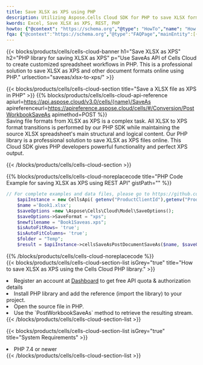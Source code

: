 ```yaml
---
title: Save XLSX as XPS using PHP 
description: Utilizing Aspose.Cells Cloud SDK for PHP to save XLSX format file as XPS format file. 
kwords: Excel, Save XLSX as XPS, REST, PHP
howto: {"@context": "https://schema.org","@type": "HowTo","name": "How to save XLSX as XPS using the Cells Cloud PHP library.","description": "How to save XLSX as XPS using the Cells Cloud PHP library.","image": {"@type": "ImageObject"},"url": "/php/saveas/xlsx-to-xps/","step": [{ "@type": "HowToStep","name": "How to save XLSX as XPS using the Cells Cloud PHP library. step 1", "image": {"@type": "ImageObject",},"url": "/php/saveas/xlsx-to-xps/","text": "Register an account at <a href='https://dashboard.aspose.cloud/'>Dashboard</a> to get free API quota & authorization details",},{ "@type": "HowToStep","name": "How to save XLSX as XPS using the Cells Cloud PHP library. step 1", "image": {"@type": "ImageObject",},"url": "/php/saveas/xlsx-to-xps/","text": "Install PHP library and add the reference (import the library) to your project.",},{ "@type": "HowToStep","name": "How to save XLSX as XPS using the Cells Cloud PHP library. step 1", "image": {"@type": "ImageObject",},"url": "/php/saveas/xlsx-to-xps/","text": "Open the source file in PHP.",},{ "@type": "HowToStep","name": "How to save XLSX as XPS using the Cells Cloud PHP library. step 1", "image": {"@type": "ImageObject",},"url": "/php/saveas/xlsx-to-xps/","text": "Use the `PostWorkbookSaveAs` method to retrieve the resulting stream.",}, ],"supply": {"@type": "HowToSupply","name": "document"},"tool": [{"@type": "HowToTool","name": "phpstorm, Visual Studio Code, Eclipse"},{"@type": "HowToTool","name": "Aspose Cells"}],"totalTime": "PT6M"}
fqa: {"@context":"https://schema.org","@type":"FAQPage","mainEntity":[{"@type":"Question","name":"Why save file as other formats file in C# using REST API?","acceptedAnswer":{"@type":"Answer","text":"Documents are encoded in many ways, and some files may be incompatible with the software you use. To open and read such files, just save them as appropriate file formats.<br/><ol><li>Install .NET SDK and add the reference (import the library) to your project.</li><li>Open the source file in C# using REST API.</li><li>Call the PostWorkbookSaveAsRequest() method, passing an output filename with required extension.</li><li>Get the result of save as a separate file.</li></ol>"}},{"@type":"Question","name":"What file formats can I save as with your C# library?","acceptedAnswer":{"@type":"Answer","text":"We support a variety of file formats for conversion using .NET library, including XLSX, Excel, xls , PDF, CSV, HTML, Markdown, XML, PNG, JPG, TIFF, Json, TXT and many more."}},{"@type":"Question","name":"What is the maximum allowed file size for conversion using this .NET library?","acceptedAnswer":{"@type":"Answer","text":"There are no file size limits for format conversions using .NET library."}}]}
---
```



{{< blocks/products/cells/cells-cloud-banner h1="Save XLSX as XPS" h2="PHP library for saving XLSX as XPS" p="Use SaveAs API of Cells Cloud to create customized spreadsheet workflows in PHP. This is a professional solution to save XLSX as XPS and other document formats online using PHP." urlsection="saveas/xlsx-to-xps/" >}}

{{< blocks/products/cells/cells-cloud-section  title="Save a XLSX file as XPS in PHP" >}}
{{% blocks/products/cells/cells-cloud-api-reference  apiurl=https://api.aspose.cloud/v3.0/cells/{name}/SaveAs  apireferenceurl=https://apireference.aspose.cloud/cells/#/Conversion/PostWorkbookSaveAs  apimethod=POST %}}
<br/>
Saving file formats from XLSX as XPS is a complex task. All XLSX to XPS format transitions is performed by our PHP SDK while maintaining the source XLSX spreadsheet's main structural and logical content. Our PHP library is a professional solution to save XLSX as XPS files online. This Cloud SDK gives PHP developers powerful functionality and perfect XPS output.

{{< /blocks/products/cells/cells-cloud-section >}}

{{% blocks/products/cells/cells-cloud-noreplacecode title="PHP Code Example for saving XLSX as XPS using REST API" gistPath="" %}}
  
```php
// For complete examples and data files, please go to https://github.com/aspose-cells-cloud/aspose-cells-cloud-php/
    $apiInstance = new CellsApi( getenv("ProductClientId"),getenv("ProductClientSecret") );
    $name ='Book1.xlsx';
    $saveOptions =new \Aspose\Cells\Cloud\Model\SaveOptions();
    $saveOptions->SaveFormat = "xps";
    $newfilename = "Book1Saveas.xps";
    $isAutoFitRows= 'true';
    $isAutoFitColumns= 'true';
    $folder = "Temp";
    $result = $apiInstance->cellsSaveAsPostDocumentSaveAs($name, $saveOptions, $newfilename,$isAutoFitRows, $isAutoFitColumns, $folder);
```
  
{{% /blocks/products/cells/cells-cloud-noreplacecode  %}}
<br/>
{{< blocks/products/cells/cells-cloud-section-list isGrey="true"  title="How to save XLSX as XPS using the Cells Cloud PHP library." >}}
<li>Register an account at <a href="https://dashboard.aspose.cloud/">Dashboard</a> to get free API quota & authorization details</li>
<li>Install PHP library and add the reference (import the library) to your project.</li>
<li>Open the source file in PHP.</li>
<li>Use the `PostWorkbookSaveAs` method to retrieve the resulting stream.</li>
{{< /blocks/products/cells/cells-cloud-section-list >}}

{{< blocks/products/cells/cells-cloud-section-list isGrey="true"  title="System Requirements" >}}
<li>PHP 7.4 or newer</li>
{{< /blocks/products/cells/cells-cloud-section-list >}}
